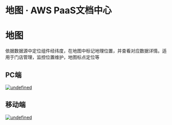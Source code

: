 # 地图 · AWS PaaS文档中心

# 地图

依据数据源中定位组件经纬度，在地图中标记地理位置，并查看对应数据详情。适用于门店管理，监控位置维护，地图标点定位等

## PC端

[![undefined](https://docs.awspaas.com/user-manual/aws-pass-console-user-manual-dw-vue3.0-64ga/new_dw/map1.1.png)](<../new_dw/map1.1.png>)

## 移动端

[![undefined](https://docs.awspaas.com/user-manual/aws-pass-console-user-manual-dw-vue3.0-64ga/new_dw/map_m.gif)](<../new_dw/map_m.gif>)